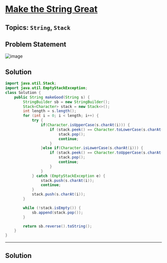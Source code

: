 # [Make the String Great](https://leetcode.com/problems/make-the-string-great/description/?envType=daily-question&envId=2024-04-05)
## Topics: `String`, `Stack`
## Problem Statement
![image](https://github.com/SiddhantKumarMaurya/LeetCode_Questions/assets/107787014/30831efd-da16-4535-90e4-87a2b0b42253)
## Solution 
```java
import java.util.Stack;
import java.util.EmptyStackException;
class Solution {
    public String makeGood(String s) {
        StringBuilder sb = new StringBuilder();
        Stack<Character> stack = new Stack<>();
        int length = s.length();
        for (int i = 0; i < length; i++) {
            try {
                if(Character.isUpperCase(s.charAt(i))) {
                    if (stack.peek() == Character.toLowerCase(s.charAt(i))) {
                        stack.pop();
                        continue;
                    }
                }else if(Character.isLowerCase(s.charAt(i))) {
                    if (stack.peek() == Character.toUpperCase(s.charAt(i))) {
                        stack.pop();
                        continue;
                    }
                }
            } catch (EmptyStackException e) {
                stack.push(s.charAt(i));
                continue;
            }
            stack.push(s.charAt(i));
        }

        while (!stack.isEmpty()) {
            sb.append(stack.pop());
        }

        return sb.reverse().toString();
    }
}
```
---
## Solution
```java
```
